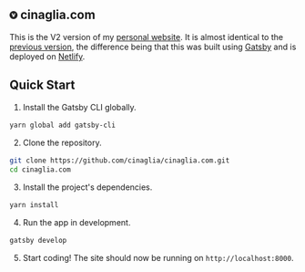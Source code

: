 <h2>
  <img alt="Victor Cinaglia" src="https://raw.githubusercontent.com/cinaglia/cinaglia.com/master/static/favicon.png" width="14" />
  <span>cinaglia.com</span>
</h2>

This is the V2 version of my [personal website](https://cinaglia.com). It is almost identical to the [previous version](https://github.com/cinaglia/cinaglia.com/tree/V1), the difference being that this was built using [Gatsby](https://www.gatsbyjs.org/) and is deployed on [Netlify](https://www.netlify.com/).

## Quick Start

1. Install the Gatsby CLI globally.

```sh
yarn global add gatsby-cli
```

2. Clone the repository.

```sh
git clone https://github.com/cinaglia/cinaglia.com.git
cd cinaglia.com
```

3. Install the project's dependencies.

```sh
yarn install
```

4. Run the app in development.

```sh
gatsby develop
```

5. Start coding! The site should now be running on `http://localhost:8000`.
